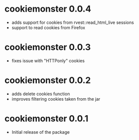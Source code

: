 # cookiemonster 0.0.4

* adds support for cookies from rvest::read_html_live sessions
* support to read cookies from Firefox

# cookiemonster 0.0.3

* fixes issue with "HTTPonly" cookies

# cookiemonster 0.0.2

* adds delete cookies function
* improves filtering cookies taken from the jar

# cookiemonster 0.0.1

* Initial release of the package
